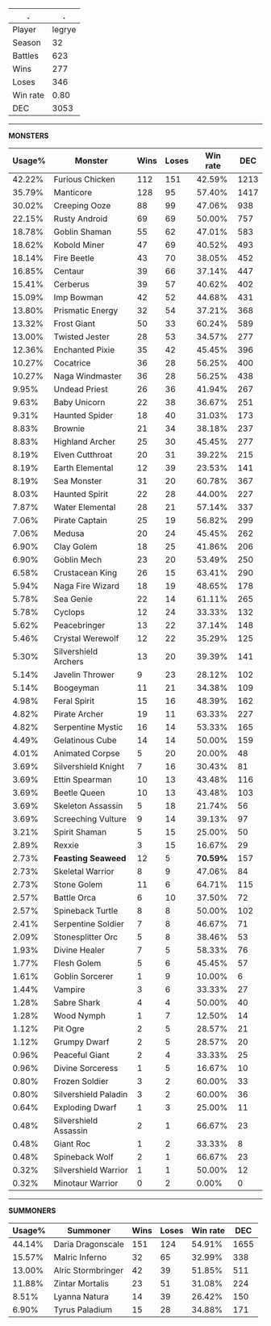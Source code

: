 .|.
|-|-
Player|legrye
Season|32
Battles|623
Wins|277
Loses|346
Win rate|0.80
DEC|3053

---
**MONSTERS**

Usage%|Monster|Wins|Loses|Win rate|DEC|
-|-|-|-|-|-|
42.22%|Furious Chicken|112|151|42.59%|1213|
35.79%|Manticore|128|95|57.40%|1417|
30.02%|Creeping Ooze|88|99|47.06%|938|
22.15%|Rusty Android|69|69|50.00%|757|
18.78%|Goblin Shaman|55|62|47.01%|583|
18.62%|Kobold Miner|47|69|40.52%|493|
18.14%|Fire Beetle|43|70|38.05%|452|
16.85%|Centaur|39|66|37.14%|447|
15.41%|Cerberus|39|57|40.62%|402|
15.09%|Imp Bowman|42|52|44.68%|431|
13.80%|Prismatic Energy|32|54|37.21%|368|
13.32%|Frost Giant|50|33|60.24%|589|
13.00%|Twisted Jester|28|53|34.57%|277|
12.36%|Enchanted Pixie|35|42|45.45%|396|
10.27%|Cocatrice|36|28|56.25%|400|
10.27%|Naga Windmaster|36|28|56.25%|438|
9.95%|Undead Priest|26|36|41.94%|267|
9.63%|Baby Unicorn|22|38|36.67%|251|
9.31%|Haunted Spider|18|40|31.03%|173|
8.83%|Brownie|21|34|38.18%|237|
8.83%|Highland Archer|25|30|45.45%|277|
8.19%|Elven Cutthroat|20|31|39.22%|215|
8.19%|Earth Elemental|12|39|23.53%|141|
8.19%|Sea Monster|31|20|60.78%|367|
8.03%|Haunted Spirit|22|28|44.00%|227|
7.87%|Water Elemental|28|21|57.14%|337|
7.06%|Pirate Captain|25|19|56.82%|299|
7.06%|Medusa|20|24|45.45%|262|
6.90%|Clay Golem|18|25|41.86%|206|
6.90%|Goblin Mech|23|20|53.49%|250|
6.58%|Crustacean King|26|15|63.41%|290|
5.94%|Naga Fire Wizard|18|19|48.65%|178|
5.78%|Sea Genie|22|14|61.11%|265|
5.78%|Cyclops|12|24|33.33%|132|
5.62%|Peacebringer|13|22|37.14%|148|
5.46%|Crystal Werewolf|12|22|35.29%|125|
5.30%|Silvershield Archers|13|20|39.39%|141|
5.14%|Javelin Thrower|9|23|28.12%|102|
5.14%|Boogeyman|11|21|34.38%|109|
4.98%|Feral Spirit|15|16|48.39%|162|
4.82%|Pirate Archer|19|11|63.33%|227|
4.82%|Serpentine Mystic|16|14|53.33%|165|
4.49%|Gelatinous Cube|14|14|50.00%|159|
4.01%|Animated Corpse|5|20|20.00%|48|
3.69%|Silvershield Knight|7|16|30.43%|81|
3.69%|Ettin Spearman|10|13|43.48%|116|
3.69%|Beetle Queen|10|13|43.48%|103|
3.69%|Skeleton Assassin|5|18|21.74%|56|
3.69%|Screeching Vulture|9|14|39.13%|97|
3.21%|Spirit Shaman|5|15|25.00%|50|
2.89%|Rexxie|3|15|16.67%|29|
2.73%|**Feasting Seaweed**|12|5|**70.59%**|157|
2.73%|Skeletal Warrior|8|9|47.06%|84|
2.73%|Stone Golem|11|6|64.71%|115|
2.57%|Battle Orca|6|10|37.50%|72|
2.57%|Spineback Turtle|8|8|50.00%|102|
2.41%|Serpentine Soldier|7|8|46.67%|71|
2.09%|Stonesplitter Orc|5|8|38.46%|53|
1.93%|Divine Healer|7|5|58.33%|76|
1.77%|Flesh Golem|5|6|45.45%|57|
1.61%|Goblin Sorcerer|1|9|10.00%|6|
1.44%|Vampire|3|6|33.33%|27|
1.28%|Sabre Shark|4|4|50.00%|40|
1.28%|Wood Nymph|1|7|12.50%|14|
1.12%|Pit Ogre|2|5|28.57%|21|
1.12%|Grumpy Dwarf|2|5|28.57%|20|
0.96%|Peaceful Giant|2|4|33.33%|25|
0.96%|Divine Sorceress|1|5|16.67%|10|
0.80%|Frozen Soldier|3|2|60.00%|33|
0.80%|Silvershield Paladin|3|2|60.00%|36|
0.64%|Exploding Dwarf|1|3|25.00%|11|
0.48%|Silvershield Assassin|2|1|66.67%|23|
0.48%|Giant Roc|1|2|33.33%|8|
0.48%|Spineback Wolf|2|1|66.67%|23|
0.32%|Silvershield Warrior|1|1|50.00%|12|
0.32%|Minotaur Warrior|0|2|0.00%|0|

---
**SUMMONERS**

Usage%|Summoner|Wins|Loses|Win rate|DEC|
-|-|-|-|-|-|
44.14%|Daria Dragonscale|151|124|54.91%|1655|
15.57%|Malric Inferno|32|65|32.99%|338|
13.00%|Alric Stormbringer|42|39|51.85%|511|
11.88%|Zintar Mortalis|23|51|31.08%|224|
8.51%|Lyanna Natura|14|39|26.42%|150|
6.90%|Tyrus Paladium|15|28|34.88%|171|
